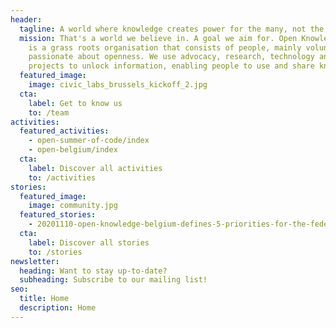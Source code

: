 ```yaml
---
header:
  tagline: A world where knowledge creates power for the many, not the few
  mission: That's a world we believe in. A goal we aim for. Open Knowledge Belgium
    is a grass roots organisation that consists of people, mainly volunteers,
    passionate about openness. We use advocacy, research, technology and
    projects to unlock information, enabling people to use and share knowledge.
  featured_image:
    image: civic_labs_brussels_kickoff_2.jpg
  cta:
    label: Get to know us
    to: /team
activities:
  featured_activities:
    - open-summer-of-code/index
    - open-belgium/index
  cta:
    label: Discover all activities
    to: /activities
stories:
  featured_image:
    image: community.jpg
  featured_stories:
    - 20201110-open-knowledge-belgium-defines-5-priorities-for-the-federal-digital-agenda/index
  cta:
    label: Discover all stories
    to: /stories
newsletter:
  heading: Want to stay up-to-date?
  subheading: Subscribe to our mailing list!
seo:
  title: Home
  description: Home
---
```

